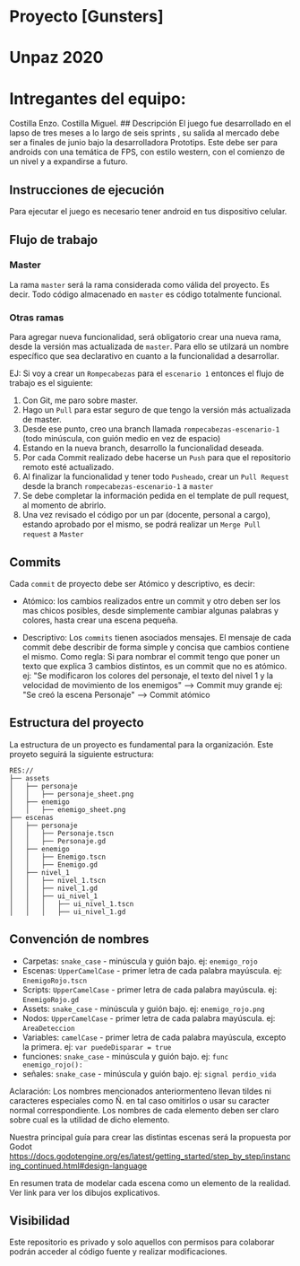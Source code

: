 ﻿# Proyecto [Gunsters]
# Unpaz 2020
# Intregantes del equipo:
 Costilla Enzo.
 Costilla Miguel.
## Descripción
El juego fue desarrollado en el lapso de tres meses a lo largo de seis sprints , su salida al mercado debe ser a finales de junio bajo la desarrolladora Prototips. Este debe ser para androids con una temática de FPS, con estilo western, con el comienzo de un nivel y a expandirse a futuro.


## Instrucciones de ejecución

Para ejecutar el juego es necesario tener android en tus dispositivo celular.

## Flujo de trabajo

### Master

La rama `master` será la rama considerada como válida del proyecto. Es decir. Todo código almacenado en `master` es código totalmente funcional.

### Otras ramas

Para agregar nueva funcionalidad, será obligatorio crear una nueva rama, desde la versión mas actualizada de `master`. Para ello se utilzará un nombre específico que sea declarativo en cuanto a la funcionalidad a desarrollar.

EJ:
Si voy a crear un `Rompecabezas` para el `escenario 1` entonces el flujo de trabajo es el siguiente:

1. Con Git, me paro sobre master.
2. Hago un `Pull` para estar seguro de que tengo la versión más actualizada de master.
3. Desde ese punto, creo una branch llamada `rompecabezas-escenario-1`  (todo minúscula, con guión medio en vez de espacio)
4. Estando en la nueva branch, desarrollo la funcionalidad deseada.
5. Por cada Commit realizado debe hacerse un `Push` para que el repositorio remoto esté actualizado.
6. Al finalizar la funcionalidad y tener todo `Pusheado`, crear un `Pull Request` desde la branch `rompecabezas-escenario-1` a `master`
7. Se debe completar la información pedida en el template de pull request, al momento de abrirlo.
8. Una vez revisado el código por un par (docente, personal a cargo), estando aprobado por el mismo, se podrá realizar un `Merge Pull request` a `Master`


## Commits

Cada `commit` de proyecto debe ser Atómico y descriptivo, es decir:

* Atómico: los cambios realizados entre un commit y otro deben ser los mas chicos posibles, desde simplemente cambiar algunas palabras y colores, hasta crear una escena pequeña.

* Descriptivo: Los `commits` tienen asociados mensajes. El mensaje de cada commit debe describir de forma simple y concisa que cambios contiene el mismo. Como regla: Si para nombrar el commit tengo que poner un texto que explica 3 cambios distintos, es un commit que no es atómico.
ej: "Se modificaron los colores del personaje, el texto del nivel 1 y la velocidad de movimiento de los enemigos" --> Commit muy grande
ej: "Se creó la escena Personaje"  --> Commit atómico


## Estructura del proyecto

La estructura de un proyecto es fundamental para la organización. Este proyeto seguirá la siguiente estructura:
```
RES://
├── assets
│   ├── personaje
│   │   ├── personaje_sheet.png
│   ├── enemigo
│   │   ├── enemigo_sheet.png
├── escenas
│   ├── personaje
│   │   ├── Personaje.tscn
│   │   ├── Personaje.gd
│   ├── enemigo
│   │   ├── Enemigo.tscn
│   │   ├── Enemigo.gd
│   ├── nivel_1
│   │   ├── nivel_1.tscn
│   │   ├── nivel_1.gd
│   │   ├── ui_nivel_1
│   │   │   ├── ui_nivel_1.tscn
│   │   │   ├── ui_nivel_1.gd
```


## Convención de nombres

* Carpetas: `snake_case` - minúscula y guión bajo.  ej: `enemigo_rojo`
* Escenas: `UpperCamelCase` - primer letra de cada palabra mayúscula. ej: `EnemigoRojo.tscn`
* Scripts: `UpperCamelCase` - primer letra de cada palabra mayúscula. ej: `EnemigoRojo.gd`
* Assets: `snake_case` - minúscula y guión bajo.  ej: `enemigo_rojo.png`
* Nodos: `UpperCamelCase` - primer letra de cada palabra mayúscula. ej: `AreaDeteccion`
* Variables: `camelCase` - primer letra de cada palabra mayúscula, excepto la primera.  ej: `var puedeDisparar = true`
* funciones: `snake_case` - minúscula y guión bajo.  ej: `func enemigo_rojo():`
* señales: `snake_case` - minúscula y guión bajo.  ej: `signal perdio_vida`

Aclaración: Los nombres mencionados anteriormenteno llevan tildes ni caracteres especiales como Ñ. en tal caso omitirlos o usar su caracter normal correspondiente.
Los nombres de cada elemento deben ser claro sobre cual es la utilidad de dicho elemento.

Nuestra principal guía para crear las distintas escenas será la propuesta por Godot
https://docs.godotengine.org/es/latest/getting_started/step_by_step/instancing_continued.html#design-language

En resumen trata de modelar cada escena como un elemento de la realidad. Ver link para ver los dibujos explicativos.

## Visibilidad

Este repositorio es privado y solo aquellos con permisos para colaborar podrán acceder al código fuente y realizar modificaciones.
